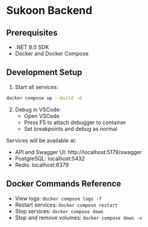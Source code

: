 # Sukoon Backend

## Prerequisites
- .NET 8.0 SDK
- Docker and Docker Compose

## Development Setup

1. Start all services:
```bash
docker compose up --build -d
```

2. Debug in VSCode:
   - Open VSCode
   - Press F5 to attach debugger to container
   - Set breakpoints and debug as normal

Services will be available at:
- API and Swagger UI: http://localhost:5179/swagger
- PostgreSQL: localhost:5432
- Redis: localhost:6379

## Docker Commands Reference
- View logs: `docker compose logs -f`
- Restart services: `docker compose restart`
- Stop services: `docker compose down`
- Stop and remove volumes: `docker compose down -v`
